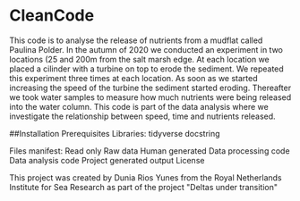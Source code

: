 # CleanCode
 
This code is to analyse the release of nutrients from a mudflat called Paulina Polder.
In the autumn of 2020 we conducted an experiment in two locations (25 and 200m from the salt marsh edge.
At each location we placed a cilinder with a turbine on top to erode the sediment. We repeated this experiment three times at each location.
As soon as we started increasing the speed of the turbine the sediment started eroding. Thereafter we took water samples to measure how much nutrients were being released into the water column.
This code is part of the data analysis where we investigate the relationship between speed, time and nutrients released.

##Installation
Prerequisites
Libraries:
tidyverse
docstring

Files manifest:
Read only
  Raw data
Human generated
  Data processing code
  Data analysis code
Project generated output
License

This project was created by Dunia Rios Yunes from the Royal Netherlands Institute for Sea Research as part of the project "Deltas under transition"

